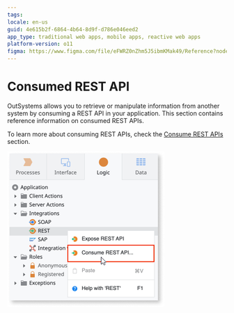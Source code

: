 ```yaml
---
tags: 
locale: en-us
guid: 4e615b2f-6864-4b64-8d9f-d786e046eed2
app_type: traditional web apps, mobile apps, reactive web apps
platform-version: o11
figma: https://www.figma.com/file/eFWRZ0nZhm5J5ibmKMak49/Reference?node-id=2146:3572
---
```


# Consumed REST API

OutSystems allows you to retrieve or manipulate information from another system by consuming a REST API in your application. This section contains reference information on consumed REST APIs.

To learn more about consuming REST APIs, check the [Consume REST APIs](../../../../extensibility-and-integration/rest/consume-rest-apis/intro.md) section.

![Consume REST API option](images/consumed-rest-api-ss.png)
